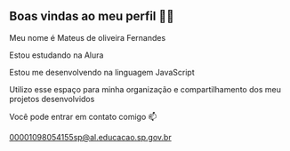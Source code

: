 ## Boas vindas ao meu perfil 💙💙
Meu nome é Mateus de oliveira Fernandes

Estou estudando na Alura

Estou me desenvolvendo na linguagem JavaScript

Utilizo esse espaço para minha organização e compartilhamento dos meu projetos desenvolvidos

Você pode entrar em contato comigo 📫

00001098054155sp@al.educacao.sp.gov.br

